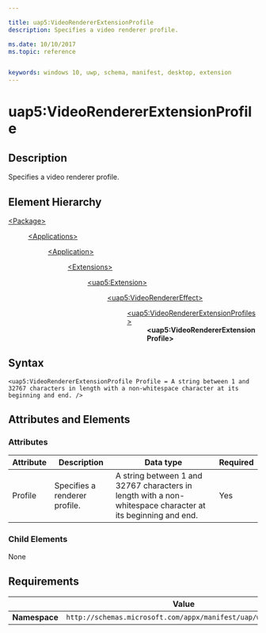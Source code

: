 ```yaml
---

title: uap5:VideoRendererExtensionProfile
description: Specifies a video renderer profile.

ms.date: 10/10/2017
ms.topic: reference


keywords: windows 10, uwp, schema, manifest, desktop, extension 
---
```


# uap5:VideoRendererExtensionProfile

## Description
Specifies a video renderer profile.

## Element Hierarchy
<dl>
<dt><a href="element-package.md">&lt;Package&gt;</a></dt>
<dd>
<dl>
<dt><a href="element-applications.md">&lt;Applications&gt;</a></dt>
<dd>
<dl>
<dt><a href="element-application.md">&lt;Application&gt;</a></dt>
<dd>
<dl>
<dt><a href="element-1-extensions.md">&lt;Extensions&gt;</a></dt>
<dd>
<dl>
<dt><a href="element-uap5-extension.md">&lt;uap5:Extension&gt;</a></dt>
<dd>
<dl>
<dt><a href="element-uap5-VideoRendererEffect.md">&lt;uap5:VideoRendererEffect&gt;</a></dt>
<dd>
<dl>
<dt><a href="element-uap5-VideoRendererExtensionProfiles.md">&lt;uap5:VideoRendererExtensionProfiles&gt;</a></dt>
<dd><b>&lt;uap5:VideoRendererExtensionProfile&gt;</b></dd>
</dl>
</dd>
</dl>
</dd>
</dl>
</dd>
</dl>
</dd>
</dl>
</dd>
</dl>
</dd>
</dl>

## Syntax
```syntax
<uap5:VideoRendererExtensionProfile Profile = A string between 1 and 32767 characters in length with a non-whitespace character at its beginning and end. />
```

## Attributes and Elements

### Attributes
| Attribute | Description | Data type | Required |
|-----------|-------------|-----------|----------|
| Profile | Specifies a renderer profile. | A string between 1 and 32767 characters in length with a non-whitespace character at its beginning and end. | Yes |

### Child Elements
None


## Requirements

|   | Value |
|--|--|
| **Namespace** | `http://schemas.microsoft.com/appx/manifest/uap/windows10/5` |
